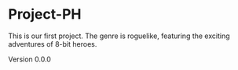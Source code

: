 # Project-PH
 This is our first project. The genre is roguelike, featuring the exciting adventures of 8-bit heroes.

Version 0.0.0
